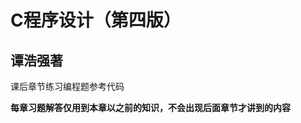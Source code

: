 <h1> C程序设计（第四版）</h1> 
<h2> 谭浩强著 </h2>



<p> 课后章节练习编程题参考代码 </p>

<p> <b>每章习题解答仅用到本章以之前的知识，不会出现后面章节才讲到的内容</b></p>


